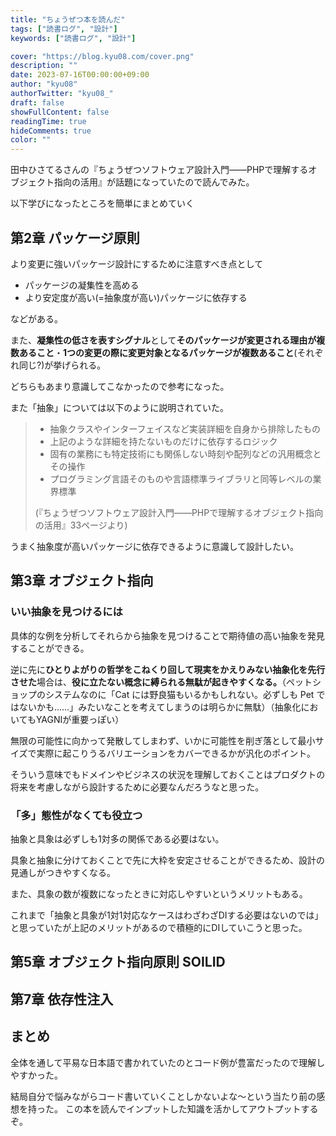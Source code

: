 ```yaml
---
title: "ちょうぜつ本を読んだ"
tags: ["読書ログ", "設計"]
keywords: ["読書ログ", "設計"]

cover: "https://blog.kyu08.com/cover.png"
description: ""
date: 2023-07-16T00:00:00+09:00
author: "kyu08"
authorTwitter: "kyu08_"
draft: false
showFullContent: false
readingTime: true
hideComments: true
color: ""
---
```


田中ひさてるさんの『ちょうぜつソフトウェア設計入門――PHPで理解するオブジェクト指向の活用』が話題になっていたので読んでみた。

以下学びになったところを簡単にまとめていく

## 第2章 パッケージ原則
より変更に強いパッケージ設計にするために注意すべき点として

- パッケージの凝集性を高める
- より安定度が高い(=抽象度が高い)パッケージに依存する

などがある。

また、**凝集性の低さを表すシグナル**として**そのパッケージが変更される理由が複数あること**・**1つの変更の際に変更対象となるパッケージが複数あること**(それぞれ同じ?)が挙げられる。

<!-- TODO: ここもうちょっと思ったこととか生かしたい場面とか書きたいかも -->
どちらもあまり意識してこなかったので参考になった。

また「抽象」については以下のように説明されていた。

> - 抽象クラスやインターフェイスなど実装詳細を自身から排除したもの
> - 上記のような詳細を持たないものだけに依存するロジック
> - 固有の業務にも特定技術にも関係しない時刻や配列などの汎用概念とその操作
> - プログラミング言語そのものや言語標準ライブラリと同等レベルの業界標準
> 
> (『ちょうぜつソフトウェア設計入門――PHPで理解するオブジェクト指向の活用』33ページより)

<!-- TODO: ここももうちょっといい感じに言語化したい -->
うまく抽象度が高いパッケージに依存できるように意識して設計したい。
<!-- あまり言語化したことはなかったが、どれも安定度が高いものなので納得感はある。 -->

## 第3章 オブジェクト指向
### いい抽象を見つけるには
具体的な例を分析してそれらから抽象を見つけることで期待値の高い抽象を発見することができる。

逆に先に**ひとりよがりの哲学をこねくり回して現実をかえりみない抽象化を先行させた**場合は、**役に立たない概念に縛られる無駄が起きやすくなる。**（ペットショップのシステムなのに「Cat には野良猫もいるかもしれない。必ずしも Pet ではないかも...…」みたいなことを考えてしまうのは明らかに無駄）（抽象化においてもYAGNIが重要っぽい）

無限の可能性に向かって発散してしまわず、いかに可能性を削ぎ落として最小サイズで実際に起こりうるバリエーションをカバーできるかが汎化のポイント。

そういう意味でもドメインやビジネスの状況を理解しておくことはプロダクトの将来を考慮しながら設計するために必要なんだろうなと思った。

### 「多」態性がなくても役立つ
抽象と具象は必ずしも1対多の関係である必要はない。

具象と抽象に分けておくことで先に大枠を安定させることができるため、設計の見通しがつきやすくなる。

また、具象の数が複数になったときに対応しやすいというメリットもある。

これまで「抽象と具象が1対1対応なケースはわざわざDIする必要はないのでは」と思っていたが上記のメリットがあるので積極的にDIしていこうと思った。

## 第5章 オブジェクト指向原則 SOILID

## 第7章 依存性注入


## まとめ
全体を通して平易な日本語で書かれていたのとコード例が豊富だったので理解しやすかった。

結局自分で悩みながらコード書いていくことしかないよな〜という当たり前の感想を持った。
この本を読んでインプットした知識を活かしてアウトプットするぞ。
